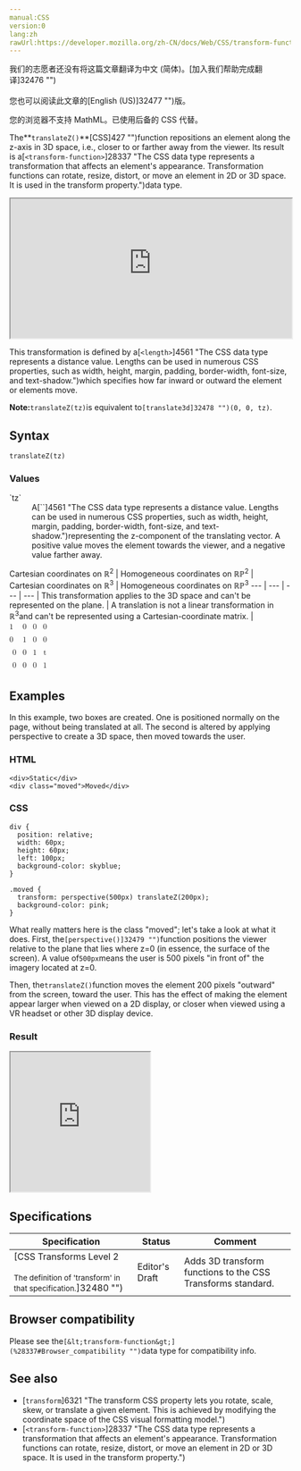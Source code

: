 ```yaml
---
manual:CSS
version:0
lang:zh
rawUrl:https://developer.mozilla.org/zh-CN/docs/Web/CSS/transform-function/translateZ
---
```




<bdi>我们的志愿者还没有将这篇文章翻译为<bdi>中文 (简体)</bdi>。[加入我们帮助完成翻译]32476 "")<br></br>您也可以阅读此文章的[English (US)]32477 "")版。</bdi>






您的浏览器不支持 MathML。已使用后备的 CSS 代替。




The**`translateZ()`**[CSS]427 "")function repositions an element along the z-axis in 3D space, i.e., closer to or farther away from the viewer. Its result is a[`<transform-function>`]28337 "The <transform-function> CSS data type represents a transformation that affects an element's appearance. Transformation functions can rotate, resize, distort, or move an element in 2D or 3D space. It is used in the transform property.")data type.

<iframe src='https://interactive-examples.mdn.mozilla.net/pages/css/function-translateZ.html' width='100%' height='250'></iframe>


This transformation is defined by a[`<length>`]4561 "The <length> CSS data type represents a distance value. Lengths can be used in numerous CSS properties, such as width, height, margin, padding, border-width, font-size, and text-shadow.")which specifies how far inward or outward the element or elements move.



**Note:**`translateZ(tz)`is equivalent to`[translate3d]32478 "")(0, 0, tz)`.



## Syntax<a name="Syntax"></a>

```
translateZ(tz)

```

### Values<a name="Values"></a>
<dl><dt id=''>`tz`</dt><dd>A[`<length>`]4561 "The <length> CSS data type represents a distance value. Lengths can be used in numerous CSS properties, such as width, height, margin, padding, border-width, font-size, and text-shadow.")representing the z-component of the translating vector. A positive value moves the element towards the viewer, and a negative value farther away.</dd></dl>
Cartesian coordinates on ℝ<sup>2</sup> | Homogeneous coordinates on ℝℙ<sup>2</sup> | Cartesian coordinates on ℝ<sup>3</sup> | Homogeneous coordinates on ℝℙ<sup>3</sup> 
 ---  |  ---  |  ---  |  ---  | 
This transformation applies to the 3D space and can&#39;t be represented on the plane. | A translation is not a linear transformation in ℝ<sup>3</sup>and can&#39;t be represented using a Cartesian-coordinate matrix. | <math><mfenced><mtable><mtr>1<mtd>0</mtd><mtd>0</mtd><mtd>0</mtd></mtr><mtr>0<mtd>1</mtd><mtd>0</mtd><mtd>0</mtd></mtr><mtr><mtd>0</mtd><mtd>0</mtd><mtd>1</mtd><mtd>t</mtd></mtr><mtr><mtd>0</mtd><mtd>0</mtd><mtd>0</mtd><mtd>1</mtd></mtr></mtable></mfenced></math> 


## Examples<a name="Examples"></a>


In this example, two boxes are created. One is positioned normally on the page, without being translated at all. The second is altered by applying perspective to create a 3D space, then moved towards the user.


### HTML<a name="HTML"></a>

```
<div>Static</div>
<div class="moved">Moved</div>
```

### CSS<a name="CSS"></a>

```
div {
  position: relative;
  width: 60px;
  height: 60px;
  left: 100px;
  background-color: skyblue;
}

.moved {
  transform: perspective(500px) translateZ(200px);
  background-color: pink;
}
```


What really matters here is the class &quot;moved&quot;; let&#39;s take a look at what it does. First, the`[perspective()]32479 "")`function positions the viewer relative to the plane that lies where z=0 (in essence, the surface of the screen). A value of`500px`means the user is 500 pixels &quot;in front of&quot; the imagery located at z=0.



Then, the`translateZ()`function moves the element 200 pixels &quot;outward&quot; from the screen, toward the user. This has the effect of making the element appear larger when viewed on a 2D display, or closer when viewed using a VR headset or other 3D display device.


### Result<a name="Result"></a>


<iframe src='https://mdn.mozillademos.org/en-US/docs/Web/CSS/transform-function/translateZ$samples/Examples?revision=1358407' width='250' height='250'></iframe>



## Specifications<a name="Specifications"></a>

Specification | Status | Comment 
 ---  |  ---  |  ---  | 
[CSS Transforms Level 2<br></br><small>The definition of &#39;transform&#39; in that specification.</small>]32480 "") | Editor&#39;s Draft | Adds 3D transform functions to the CSS Transforms standard. 


## Browser compatibility<a name="Browser_compatibility"></a>


Please see the`[&lt;transform-function&gt;](%28337#Browser_compatibility "")`data type for compatibility info.


## See also<a name="See_also"></a>

* [`transform`]6321 "The transform CSS property lets you rotate, scale, skew, or translate a given element. This is achieved by modifying the coordinate space of the CSS visual formatting model.")
* [`<transform-function>`]28337 "The <transform-function> CSS data type represents a transformation that affects an element's appearance. Transformation functions can rotate, resize, distort, or move an element in 2D or 3D space. It is used in the transform property.")



